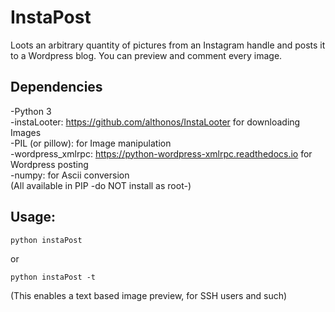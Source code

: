 # InstaPost
Loots an arbitrary quantity of pictures from an Instagram handle and posts it to a Wordpress blog.
You can preview and comment every image.

## Dependencies
-Python 3  
-instaLooter: https://github.com/althonos/InstaLooter for downloading Images  
-PIL (or pillow): for Image manipulation  
-wordpress_xmlrpc: https://python-wordpress-xmlrpc.readthedocs.io for Wordpress posting  
-numpy: for Ascii conversion  
(All available in PIP -do NOT install as root-)

## Usage:
```
python instaPost  
```

or

```
python instaPost -t  
```
(This enables a text based image preview, for SSH users and such)
